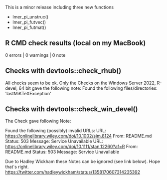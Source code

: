 This is a minor release including three new functions

* lmer_pi_unstruc()
* lmer_pi_futvec()
* lmer_pi_futmat()


## R CMD check results (local on my MacBook)

0 errors | 0 warnings | 0 note


## Checks with devtools::check_rhub()

All checks seem to be ok. Only the Checks on the Windows Server 2022, R-devel, 64 bit
gave the following note: Found the following files/directories: 'lastMiKTeXException'



## Checks with devtools::check_win_devel()

The Check gave following Note:

Found the following (possibly) invalid URLs:
  URL: https://onlinelibrary.wiley.com/doi/10.1002/sim.8124
    From: README.md
    Status: 503
    Message: Service Unavailable
  URL: https://onlinelibrary.wiley.com/doi/10.1111/stan.12260?af=R
    From: README.md
    Status: 503
    Message: Service Unavailable
    
Due to Hadley Wickham these Notes can be ignored (see link below). Hope that´s right.
https://twitter.com/hadleywickham/status/1358170607314235392
